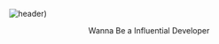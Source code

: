 ![header](https://capsule-render.vercel.app/api?type=wave&color=auto&height=300&section=header&text=Ji%20Seungha&fontSize=90&animation=fadeIn&fontAlignY=38&desc=Wanna%20a%20Be%20influential%20Developer&descAlignY=51&descAlign=62))
<p align='center'> Wanna Be a Influential Developer </p>
<p align='center </p>


[![GitHub stats](https://github-readme-stats.vercel.app/api?username=JiSeungha)](https://github.com/JiSeungha/github-readme-stats)


[![Solved.ac프로필](http://mazassumnida.wtf/api/v2/generate_badge?boj=li13rary)](https://solved.ac/li13rary)

